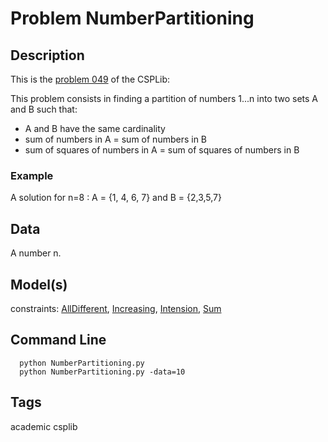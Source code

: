 # Problem NumberPartitioning
## Description
This is the [problem 049](https://www.csplib.org/Problems/prob049/) of the CSPLib:

This problem consists in finding a partition of numbers 1...n  into two sets A and B such that:
 - A and B have the same cardinality
 - sum of numbers in A = sum of numbers in B
 - sum of squares of numbers in A = sum of squares of numbers in B

### Example

A solution for n=8 : A = {1, 4, 6, 7} and B = {2,3,5,7}

## Data
A number n.

## Model(s)
  constraints: [AllDifferent](http://pycsp.org/documentation/constraints/AllDifferent), [Increasing](http://pycsp.org/documentation/constraints/Increasing), [Intension](http://pycsp.org/documentation/constraints/Intension), [Sum](http://pycsp.org/documentation/constraints/Sum)

## Command Line
```
  python NumberPartitioning.py
  python NumberPartitioning.py -data=10
```

## Tags
 academic csplib
